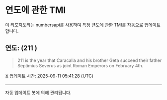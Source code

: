 
# 연도에 관한 TMI

이 리포지토리는 numbersapi를 사용하여 특정 년도에 관한 TMI를 자동으로 업데이트합니다.

## 연도: (211 )
> 211 is the year that Caracalla and his brother Geta succeed their father Septimius Severus as joint Roman Emperors on February 4th.

⏳ 업데이트 시간: 2025-09-11 05:41:28 (UTC)

---
자동 업데이트 봇에 의해 관리됩니다.
